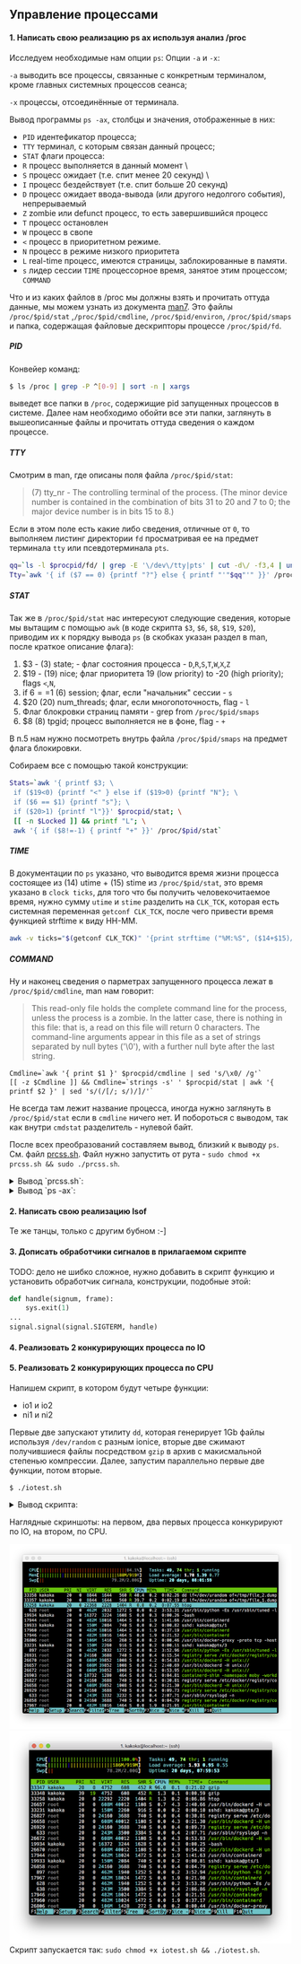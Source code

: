 ## Управление процессами

#### 1. Написать свою реализацию ps ax используя анализ /proc

Исследуем необходимые нам опции `ps`:
Опции `-a` и `-x`:

`-a` выводить все процессы, связанные с конкретным терминалом, кроме главных системных процессов сеанса;

`-x` процессы, отсоединённые от терминала.

Вывод программы `ps -ax`, столбцы и значения, отображенные в них:

- `PID` идентефикатор процесса;
- `TTY` терминал, с которым связан данный процесс;
- `STAT` флаги процесса:
 - `R` процесс выполняется в данный момент \
 - `S` процесс ожидает (т.е. спит менее 20 секунд) \
 - `I` процесс бездействует (т.е. спит больше 20 секунд)
 - `D` процесс ожидает ввода-вывода (или другого недолгого события), непрерываемый
 - `Z` zombie или defunct процесс, то есть завершившийся процесс
 - `T` процесс остановлен
 - `W` процесс в свопе
 - `<` процесс в приоритетном режиме.
 - `N` процесс в режиме низкого приоритета
 - `L` real-time процесс, имеются страницы, заблокированные в памяти.
 - `s` лидер сессии
`TIME` процессорное время, занятое этим процессом;
`COMMAND` 

Что и из каких файлов в /proc мы должны взять и прочитать оттуда данные, мы можем узнать из документа [man7](http://man7.org/linux/man-pages/man5/proc.5.html). Это файлы `/proc/$pid/stat` ,`/proc/$pid/cmdline`, `/proc/$pid/environ`, `/proc/$pid/smaps` и папка, содержащая файловые дескрипторы процессе `/proc/$pid/fd`.

##### PID

Конвейер команд:

```bash
$ ls /proc | grep -P ^[0-9] | sort -n | xargs
```

выведет все папки в `/proc`, содержищие pid запущенных процессов в системе. Далее нам необходимо обойти все эти папки, заглянуть в вышеописанные файлы и прочитать оттуда сведения о каждом процессе.

##### TTY

Смотрим в man, где описаны поля файла `/proc/$pid/stat`:

>(7) tty_nr - The controlling terminal of the process. (The minor device number is contained in the combination of bits 31 to 20 and 7 to 0; the major device number is in bits 15 to 8.)

Если в этом поле есть какие либо сведения, отличные от `0`, то выполняем листинг директории `fd` просматривая ее на предмет терминала `tty` или псевдотерминала `pts`.

```bash
qq=`ls -l $procpid/fd/ | grep -E '\/dev\/tty|pts' | cut -d\/ -f3,4 | uniq`
Tty=`awk '{ if ($7 == 0) {printf "?"} else { printf "'"$qq"'" }}' /proc/$pid/stat`
```

##### STAT

Так же в `/proc/$pid/stat` нас интересуют следующие сведения, которые мы вытащим с помощью `awk` (в коде скрипта `$3`, `$6`, `$8`, `$19`, `$20`), приводим их к порядку вывода `ps` (в скобках указан раздел в man, после краткое описание флага):

 1. $3 - (3) state; - флаг состояния процесса - `D`,`R`,`S`,`T`,`W`,`X`,`Z`
 2. $19 - (19) nice; флаг приоритета 19 (low priority) to -20 (high priority); flags `<`,`N`,` `
 3. if $6==$1 (6) session; флаг, если "начальник" сессии - `s`
 4. $20 (20) num_threads; флаг, если многопоточность, flag - `l`
 5. Флаг блокровки страниц памяти - grep from `/proc/$pid/smaps`
 6. $8 (8) tpgid; процесс выполняется не в фоне, flag - `+`

В п.5 нам нужно посмотреть внутрь файла `/proc/$pid/smaps` на предмет флага блокировки.

Собираем все с помощью такой конструкции:

```bash
Stats=`awk '{ printf $3; \
 if ($19<0) {printf "<" } else if ($19>0) {printf "N"}; \
 if ($6 == $1) {printf "s"}; \
 if ($20>1) {printf "l"}}' $procpid/stat; \
 [[ -n $Locked ]] && printf "L"; \
 awk '{ if ($8!=-1) { printf "+" }}' /proc/$pid/stat`
```

##### TIME 

В документации по `ps` указано, что выводится время жизни процесса состоящее из (14) utime + (15) stime из `/proc/$pid/stat`, это время указано в `clock ticks`, для того что бы получить человекочитаемое время, нужно сумму `utime` и `stime` разделить на `CLK_TCK`, которая есть системная переменная `getconf CLK_TCK`, после чего привести время функцией strftime к виду HH-MM.

```bash
awk -v ticks="$(getconf CLK_TCK)" '{print strftime ("%M:%S", ($14+$15)/ticks)}' /proc/$pid/stat
```  

##### COMMAND

Ну и наконец сведения о парметрах запущенного процесса лежат в `/proc/$pid/cmdline`, man нам говорит:

>This read-only file holds the complete command line for the process, unless the process is a zombie.  In the latter case, there is nothing in this file: that is, a read on this file will return 0 characters. The command-line arguments appear in this file as a set of strings separated by null bytes ('\0'), with a further null byte after the last string.

```
Cmdline=`awk '{ print $1 }' $procpid/cmdline | sed 's/\x0/ /g'`
[[ -z $Cmdline ]] && Cmdline=`strings -s' ' $procpid/stat | awk '{ printf $2 }' | sed 's/(/[/; s/)/]/'`
```

Не всегда там лежит название процесса, иногда нужно заглянуть в `/proc/$pid/stat` если в `cmdline` ничего нет. И побороться с выводом, так как внутри `cmdstat` разделитель - нулевой байт.

После всех преобразований составляем вывод, близкий к выводу `ps`. См. файл [prcss.sh](). Файл нужно запустить от рута - `sudo chmod +x prcss.sh && sudo ./prcss.sh`. 

<details>
  <summary>Вывод `prcss.sh`:</summary>
<pre>
    PID TTY     STAT         TIME COMMAND   
      1 ?       Ss           00:34 /usr/lib/systemd/systemd --switched-root --system --deserialize 21 
      2 ?       S            00:00 [kthreadd]
      3 ?       S            00:02 [ksoftirqd/0]
      5 ?       S<           00:00 [kworker/0:0H]
 ...
     164 ?       S            00:03 [jbd2/sda1-8]
    165 ?       S<           00:00 [ext4-rsv-conver]
    217 ?       Ss           00:16 /usr/lib/systemd/systemd-journald 
    233 ?       S<           00:05 [kworker/0:1H]
    260 ?       Ss           00:00 /usr/lib/systemd/systemd-udevd 
    280 ?       S<sl         00:01 /sbin/auditd 
    288 ?       S            00:34 [hv_balloon]
    295 ?       S<           00:00 [rpciod]  
    296 ?       S<           00:00 [xprtiod] 
    361 ?       Ss           00:03 /sbin/rpcbind -w 
    362 ?       Ss           00:00 /usr/sbin/hypervvssd -n 
    366 ?       Ssl          00:01 /usr/lib/polkit-1/polkitd --no-debug 
    369 ?       S            00:05 /usr/sbin/chronyd 
    374 ?       Ssl          00:10 /usr/bin/dbus-daemon --system --address=systemd: --nofork --nopidfile --systemd-activation 
    379 ?       Ssl          00:00 /usr/sbin/gssproxy -D 
    388 ?       Ssl          00:44 /usr/sbin/NetworkManager --no-daemon 
    389 ?       Ss           00:06 /usr/lib/systemd/systemd-logind 
    398 tty1    Ss+          00:00 /sbin/agetty --noclear tty1 linux 
    399 ttyS0   Ss+          00:00 /sbin/agetty --keep-baud 115200 38400 9600 ttyS0 vt220 
    403 ?       Ss           00:03 /usr/sbin/crond -n 
    424 ?       S            00:01 /sbin/dhclient -d -q -sf /usr/libexec/nm-dhcp-helper -pf /var/run/dhclient-eth0.pid -lf /var/lib/NetworkManager/dhclient-5fb06bd0-0bb0-7ffb-45f1-d6edd65f3e03-eth0.lease -cf /var/lib/NetworkManager/dhclient-eth0.conf eth0 
    628 ?       Ssl          03:52 /usr/bin/python -Es /usr/sbin/tuned -l -P 
    632 ?       Ss           00:00 /usr/sbin/hypervkvpd -n 
    633 ?       Ssl          02:07 /usr/sbin/rsyslogd -n 
    739 ?       Ss           00:08 /usr/libexec/postfix/master -w 
    741 ?       S            00:01 qmgr -l -t unix -u 
   1057 ?       Ss           00:00 sshd:     
   1060 ?       S            00:00 sshd:     
   1061 pts/0   Ss+          00:00 -bash     
   4864 ?       Ssl          00:00 /usr/sbin/gssproxy -D =BOOT_IMAGE=/boot/vmlinuz-3.10.0-862.14.4.el7.x86_64 
  14047 ?       Ss           00:00 nginx:    
  17773 ?       Ss           00:00 /usr/sbin/lvmetad -f 
  17944 ?       Ssl          01:40 /usr/bin/containerd 
  18191 ?       S            00:03 nginx:    
  19903 ?       S            00:00 pickup -l -t unix -u 
  19930 ?       Ss           00:00 sshd:     
  19933 ?       S            00:00 sshd:     
  19934 pts/1   Ss+          00:00 -bash     
  19960 pts/1   S+           00:00 sudo -i   
  19961 pts/1   S+           00:00 -bash     
  22048 ?       S            00:00 [kworker/0:1]
  24146 ?       S            00:00 [kworker/0:0]
  24147 ?       S            00:00 [kworker/0:2]
  24148 ?       Ss           00:00 sshd:     
  24151 ?       S            00:00 sshd:     
  24152 pts/3   Ss+          00:00 -bash     
  24177 pts/3   S+           00:00 sudo -i   
  24178 pts/3   S+           00:00 -bash     
  26657 ?       Ssl          02:38 /usr/bin/dockerd -H unix:// 
  26806 ?       Sl           00:00 /usr/bin/docker-proxy -proto tcp -host-ip 0.0.0.0 -host-port 5000 -container-ip 172.17.0.2 -container-port 5000 
  26811 ?       Sl           00:11 containerd-shim -namespace moby -workdir /var/lib/containerd/io.containerd.runtime.v1.linux/moby/4840315fef0c065c58c16a733c930310961ce8edafa399c76474f6877b088583 -address /run/containerd/containerd.sock -containerd-binary /usr/bin/containerd -runtime-root /var/run/docker/runtime-runc 
  26827 ?       Ssl          00:30 registry serve /etc/docker/registry/config.yml 
  30452 pts/3   S+           00:00 /bin/bash /root/./prcss.sh 
  30453 pts/3   S+           00:00 /bin/bash /root/./prcss.sh 
  30454 pts/3   S+           00:00 /bin/bash /root/./prcss.sh 
  30455 pts/3   S+           00:00 /bin/bash /root/./prcss.sh 
  30456 pts/3   S+           00:00 /bin/bash /root/./prcss.sh 
  30457 pts/3   S+           00:00 /bin/bash /root/./prcss.sh 
  31457 pts/0   S+           00:00 sudo -i   
  31458 pts/0   S+           00:00 -bash     
  31554 ?       Ss           00:00 /usr/sbin/sshd -D -u0 
  50962 ?       S            00:00 [kworker/u128:2]
</pre></details>

<details>
  <summary>Вывод `ps -ax`:</summary>
<pre>
  PID TTY      STAT   TIME COMMAND
    1 ?        Ss     0:34 /usr/lib/systemd/systemd --switched-root --system --deserialize 21
    2 ?        S      0:00 [kthreadd]
    3 ?        S      0:02 [ksoftirqd/0]
    5 ?        S<     0:00 [kworker/0:0H]
...    
  164 ?        S      0:03 [jbd2/sda1-8]
  165 ?        S<     0:00 [ext4-rsv-conver]
  217 ?        Ss     0:16 /usr/lib/systemd/systemd-journald
  233 ?        S<     0:05 [kworker/0:1H]
  260 ?        Ss     0:00 /usr/lib/systemd/systemd-udevd
  280 ?        S<sl   0:01 /sbin/auditd
  288 ?        S      0:34 [hv_balloon]
  295 ?        S<     0:00 [rpciod]
  296 ?        S<     0:00 [xprtiod]
  361 ?        Ss     0:03 /sbin/rpcbind -w
  362 ?        Ss     0:00 /usr/sbin/hypervvssd -n
  366 ?        Ssl    0:01 /usr/lib/polkit-1/polkitd --no-debug
  369 ?        S      0:05 /usr/sbin/chronyd
  374 ?        Ssl    0:10 /usr/bin/dbus-daemon --system --address=systemd: --nofork --nopidfile --systemd-activation
  379 ?        Ssl    0:00 /usr/sbin/gssproxy -D
  388 ?        Ssl    0:44 /usr/sbin/NetworkManager --no-daemon
  389 ?        Ss     0:06 /usr/lib/systemd/systemd-logind
  398 tty1     Ss+    0:00 /sbin/agetty --noclear tty1 linux
  399 ttyS0    Ss+    0:00 /sbin/agetty --keep-baud 115200 38400 9600 ttyS0 vt220
  403 ?        Ss     0:03 /usr/sbin/crond -n
  424 ?        S      0:01 /sbin/dhclient -d -q -sf /usr/libexec/nm-dhcp-helper -pf /var/run/dhclient-eth0.pid -lf /var/lib/NetworkManager/dhclient-5fb06bd0-0bb0-7
  628 ?        Ssl    3:52 /usr/bin/python -Es /usr/sbin/tuned -l -P
  632 ?        Ss     0:00 /usr/sbin/hypervkvpd -n
  633 ?        Ssl    2:07 /usr/sbin/rsyslogd -n
  739 ?        Ss     0:08 /usr/libexec/postfix/master -w
  741 ?        S      0:01 qmgr -l -t unix -u
 1057 ?        Ss     0:00 sshd: vagrant [priv]
 1060 ?        S      0:00 sshd: vagrant@pts/0
 1061 pts/0    Ss     0:00 -bash
 4864 ?        Ssl    0:00 /usr/sbin/gssproxy -D =BOOT_IMAGE=/boot/vmlinuz-3.10.0-862.14.4.el7.x86_64
14047 ?        Ss     0:00 nginx: master process nginx
17773 ?        Ss     0:00 /usr/sbin/lvmetad -f
17944 ?        Ssl    1:40 /usr/bin/containerd
18191 ?        S      0:03 nginx: worker process
19903 ?        S      0:00 pickup -l -t unix -u
19930 ?        Ss     0:00 sshd: kakoka [priv]
19933 ?        S      0:00 sshd: kakoka@pts/1
19934 pts/1    Ss     0:00 -bash
19960 pts/1    S      0:00 sudo -i
19961 pts/1    S      0:00 -bash
22048 ?        S      0:00 [kworker/0:1]
24146 ?        S      0:00 [kworker/0:0]
24147 ?        R      0:00 [kworker/0:2]
24148 ?        Ss     0:00 sshd: kakoka [priv]
24151 ?        S      0:00 sshd: kakoka@pts/3
24152 pts/3    Ss     0:00 -bash
24177 pts/3    S      0:00 sudo -i
24178 pts/3    S+     0:00 -bash
26657 ?        Ssl    2:38 /usr/bin/dockerd -H unix://
26806 ?        Sl     0:00 /usr/bin/docker-proxy -proto tcp -host-ip 0.0.0.0 -host-port 5000 -container-ip 172.17.0.2 -container-port 5000
26811 ?        Sl     0:11 containerd-shim -namespace moby -workdir /var/lib/containerd/io.containerd.runtime.v1.linux/moby/4840315fef0c065c58c16a733c930310961ce8e
26827 ?        Ssl    0:30 registry serve /etc/docker/registry/config.yml
31457 pts/0    S      0:00 sudo -i
31458 pts/0    S+     0:00 -bash
31554 ?        Ss     0:00 /usr/sbin/sshd -D -u0
32492 pts/1    R+     0:00 ps -ax
50962 ?        S      0:00 [kworker/u128:2]</pre></details>

#### 2. Написать свою реализацию lsof

Те же танцы, только с другим бубном :-]

#### 3. Дописать обработчики сигналов в прилагаемом скрипте

TODO: дело не шибко сложное, нужно добавить в скрипт функцию и установить обработчик сигнала, конструкции, подобные этой:

```python
def handle(signum, frame):
    sys.exit(1)
...
signal.signal(signal.SIGTERM, handle)
```


#### 4. Реализовать 2 конкурирующих процесса по IO 
#### 5. Реализовать 2 конкурирующих процесса по CPU

Напишем скрипт, в котором будут четыре функции:

- io1 и io2
- ni1 и ni2

Первые две запускают утилиту `dd`, которая генерирует 1Gb файлы используя `/dev/random` с разным ionice, вторые две сжимают получившиеся файлы посредством `gzip` в архив с макисмальной степенью компрессии. Далее, запустим параллельно первые две функции, потом вторые.

```
$ ./iotest.sh
```

<details>
  <summary>Вывод скрипта:</summary>
<pre>

ionice 1 started
ionice 2 started
io functions started

real	0m23.762s
user	0m0.003s
sys	0m8.573s

real	0m24.030s
user	0m0.002s
sys	0m8.586s
ok
nice 1 started
nice 2 started
nice functions started

real	1m5.212s
user	0m56.812s
sys	0m3.077s

real	2m6.088s
user	0m58.343s
sys	0m2.942s
ok</pre></details>

Наглядные скриншоты: на первом, два первых процесса конкурируют по IO, на втором, по CPU.

![](pic1.png)
![](pic2.png)
Скрипт запускается так: `sudo chmod +x iotest.sh && ./iotest.sh`.
